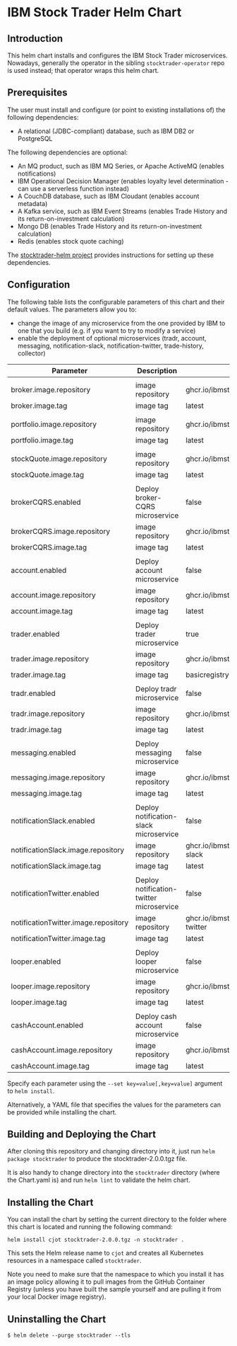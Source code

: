 # IBM Stock Trader Helm Chart

## Introduction

This helm chart installs and configures the IBM Stock Trader microservices.
Nowadays, generally the operator in the sibling `stocktrader-operator` repo
is used instead; that operator wraps this helm chart.

## Prerequisites

The user must install and configure (or point to existing installations of) the following dependencies:
* A relational (JDBC-compliant) database, such as IBM DB2 or PostgreSQL

The following dependencies are optional:
* An MQ product, such as IBM MQ Series, or Apache ActiveMQ (enables notifications)
* IBM Operational Decision Manager (enables loyalty level determination - can use a serverless function instead)
* A CouchDB database, such as IBM Cloudant (enables account metadata)
* A Kafka service, such as IBM Event Streams (enables Trade History and its return-on-investment calculation)
* Mongo DB (enables Trade History and its return-on-investment calculation)
* Redis (enables stock quote caching)

The [stocktrader-helm project](../README.md) provides instructions for setting up these dependencies.

## Configuration

The following table lists the configurable parameters of this chart and their default values.
The parameters allow you to:
* change the image of any microservice from the one provided by IBM to one that you build (e.g. if you want to try to modify a service)
* enable the deployment of optional microservices (tradr, account, messaging, notification-slack, notification-twitter, trade-history, collector)

| Parameter                           | Description                                         | Default                                                                         |
| ----------------------------------- | ----------------------------------------------------| --------------------------------------------------------------------------------|
| | | |
| broker.image.repository | image repository |  ghcr.io/ibmstocktrader/broker
| broker.image.tag | image tag | latest
| | | |
| portfolio.image.repository | image repository |  ghcr.io/ibmstocktrader/portfolio
| portfolio.image.tag | image tag | latest
| | | |
| stockQuote.image.repository | image repository | ghcr.io/ibmstocktrader/stock-quote
| stockQuote.image.tag | image tag | latest
| | | |
| brokerCQRS.enabled | Deploy broker-CQRS microservice | false
| brokerCQRS.image.repository | image repository |  ghcr.io/ibmstocktrader/broker-cqrs
| brokerCQRS.image.tag | image tag | latest
| | | |
| account.enabled | Deploy account microservice | false
| account.image.repository | image repository | ghcr.io/ibmstocktrader/account
| account.image.tag | image tag | latest
| | | |
| trader.enabled | Deploy trader microservice | true
| trader.image.repository | image repository | ghcr.io/ibmstocktrader/trader
| trader.image.tag | image tag | basicregistry
| | | |
| tradr.enabled | Deploy tradr microservice | false
| tradr.image.repository | image repository | ghcr.io/ibmstocktrader/tradr
| tradr.image.tag | image tag | latest
| | | |
| messaging.enabled | Deploy messaging microservice | false
| messaging.image.repository | image repository | ghcr.io/ibmstocktrader/messaging
| messaging.image.tag | image tag | latest
| | | |
| notificationSlack.enabled | Deploy notification-slack microservice | false
| notificationSlack.image.repository | image repository | ghcr.io/ibmstocktrader/notification-slack
| notificationSlack.image.tag | image tag | latest
| | | |
| notificationTwitter.enabled | Deploy notification-twitter microservice | false
| notificationTwitter.image.repository | image repository | ghcr.io/ibmstocktrader/notification-twitter
| notificationTwitter.image.tag | image tag | latest
| | | |
| looper.enabled | Deploy looper microservice | false
| looper.image.repository | image repository | ghcr.io/ibmstocktrader/looper
| looper.image.tag | image tag | latest
| | | |
| cashAccount.enabled | Deploy cash account microservice | false
| cashAccount.image.repository | image repository | ghcr.io/ibmstocktrader/collector
| cashAccount.image.tag | image tag | latest

Specify each parameter using the `--set key=value[,key=value]` argument to `helm install`.

Alternatively, a YAML file that specifies the values for the parameters can be provided while installing the chart.

## Building and Deploying the Chart

After cloning this repository and changing directory into it, just run `helm package stocktrader` to produce the stocktrader-2.0.0.tgz file.

It is also handy to change directory into the `stocktrader` directory (where the Chart.yaml is) and run `helm lint` to validate the helm chart.

## Installing the Chart

You can install the chart by setting the current directory to the folder where this chart is located and running the following command:

```console
helm install cjot stocktrader-2.0.0.tgz -n stocktrader . 
```

This sets the Helm release name to `cjot` and creates all Kubernetes resources in a namespace called `stocktrader`.

Note you need to make sure that the namespace to which you install it has an image policy allowing it to pull images from
the GitHub Container Registry (unless you have built the sample yourself and are pulling it from your local Docker image registry).


## Uninstalling the Chart

```console
$ helm delete --purge stocktrader --tls
```
